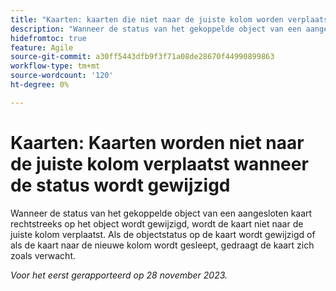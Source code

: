 ```yaml
---
title: "Kaarten: kaarten die niet naar de juiste kolom worden verplaatst wanneer de status wordt gewijzigd"
description: "Wanneer de status van het gekoppelde object van een aangesloten kaart rechtstreeks op het object wordt gewijzigd, gaat de kaart niet naar de juiste kolom. Als de objectstatus op de kaart wordt gewijzigd of als de kaart naar de nieuwe kolom wordt gesleept, gedraagt de kaart zich zoals verwacht."
hidefromtoc: true
feature: Agile
source-git-commit: a30ff5443dfb9f3f71a08de28670f44990899863
workflow-type: tm+mt
source-wordcount: '120'
ht-degree: 0%

---
```



# Kaarten: Kaarten worden niet naar de juiste kolom verplaatst wanneer de status wordt gewijzigd

Wanneer de status van het gekoppelde object van een aangesloten kaart rechtstreeks op het object wordt gewijzigd, wordt de kaart niet naar de juiste kolom verplaatst. Als de objectstatus op de kaart wordt gewijzigd of als de kaart naar de nieuwe kolom wordt gesleept, gedraagt de kaart zich zoals verwacht.

_Voor het eerst gerapporteerd op 28 november 2023._
